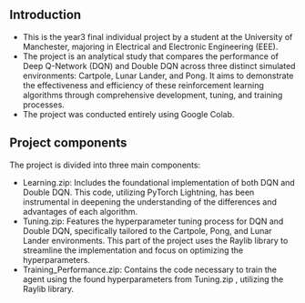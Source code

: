 ## Introduction 
- This is the year3 final individual project by a student at the University of Manchester, majoring in Electrical and Electronic Engineering (EEE).
- The project is an analytical study that compares the performance of Deep Q-Network (DQN) and Double DQN across three distinct simulated environments: Cartpole, Lunar Lander, and Pong. It aims to demonstrate the effectiveness and efficiency of these reinforcement learning algorithms through comprehensive development, tuning, and training processes.
- The project was conducted entirely using Google Colab.
## Project components
The project is divided into three main components:
- Learning.zip: Includes the foundational implementation of both DQN and Double DQN. This code, utilizing PyTorch Lightning, has been instrumental in deepening the understanding of the differences and advantages of each algorithm.
- Tuning.zip: Features the hyperparameter tuning process for DQN and Double DQN, specifically tailored to the Cartpole, Pong, and Lunar Lander environments. This part of the project uses the Raylib library to streamline the implementation and focus on optimizing the hyperparameters.
- Training_Performance.zip: Contains the code necessary to train the agent using the found hyperparameters from Tuning.zip , utilizing the Raylib library.
